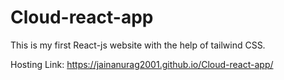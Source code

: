 # Cloud-react-app
This is my first React-js website with the help of tailwind CSS.


Hosting Link:
https://jainanurag2001.github.io/Cloud-react-app/
